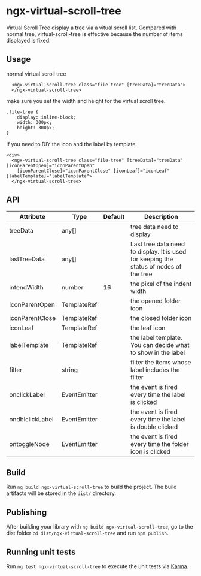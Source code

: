 # ngx-virtual-scroll-tree

Virtual Scroll Tree display a tree via a vitual scroll list. Compared with normal tree, virtual-scroll-tree is effective because the number of items displayed is fixed.

## Usage
normal virtual scroll tree
```
  <ngx-virtual-scroll-tree class="file-tree" [treeData]="treeData">
  </ngx-virtual-scroll-tree>
```
make sure you set the width and height for the virtual scroll tree.
```
.file-tree {
    display: inline-block;
    width: 300px;
    height: 300px;
}
```

If you need to DIY the icon and the label by template
```
<div>
  <ngx-virtual-scroll-tree class="file-tree" [treeData]="treeData" [iconParentOpen]="iconParentOpen"
    [iconParentClose]="iconParentClose" [iconLeaf]="iconLeaf" [labelTemplate]="labelTemplate">
  </ngx-virtual-scroll-tree>
```

## API
|Attribute|Type|Default|Description|
|---|---|---|---|
|treeData|any[]||tree data need to display|
|lastTreeData|any[]||Last tree data need to display. It is used for keeping the status of nodes of the tree |
|intendWidth|number|16|the pixel of the indent width|
|iconParentOpen|TemplateRef<any>||the opened folder icon|
|iconParentClose|TemplateRef<any>||the closed folder icon|
|iconLeaf|TemplateRef<any>||the leaf icon|
|labelTemplate|TemplateRef<any>||the label template. You can decide what to show in the label|
|filter|string||filter the items whose label includes the filter|
|onclickLabel|EventEmitter<ITreeItem>||the event is fired every time the label is clicked |
|ondblclickLabel|EventEmitter<ITreeItem>||the event is fired every time the label is double clicked|
|ontoggleNode|EventEmitter<ITreeItem>||the event is fired every time the folder icon is clicked|

## Build

Run `ng build ngx-virtual-scroll-tree` to build the project. The build artifacts will be stored in the `dist/` directory.

## Publishing

After building your library with `ng build ngx-virtual-scroll-tree`, go to the dist folder `cd dist/ngx-virtual-scroll-tree` and run `npm publish`.

## Running unit tests

Run `ng test ngx-virtual-scroll-tree` to execute the unit tests via [Karma](https://karma-runner.github.io).